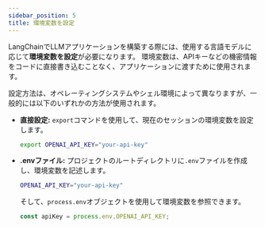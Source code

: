```yaml
---
sidebar_position: 5
title: 環境変数を設定
---
```


LangChainでLLMアプリケーションを構築する際には、使用する言語モデルに応じて**環境変数を設定**が必要になります。
環境変数は、APIキーなどの機密情報をコードに直接書き込むことなく、アプリケーションに渡すために使用されます。

設定方法は、オペレーティングシステムやシェル環境によって異なりますが、一般的には以下のいずれかの方法が使用されます。

- **直接設定:** `export`コマンドを使用して、現在のセッションの環境変数を設定します。
  
  ```sh
  export OPENAI_API_KEY="your-api-key"
  ```

- **.envファイル:** プロジェクトのルートディレクトリに`.env`ファイルを作成し、環境変数を記述します。
  
  ```sh
  OPENAI_API_KEY="your-api-key"
  ```

  そして、`process.env`オブジェクトを使用して環境変数を参照できます。
  
  ```js
  const apiKey = process.env.OPENAI_API_KEY;
  ```
